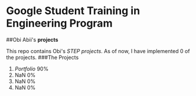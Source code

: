 # Google Student Training in Engineering Program

##Obi Abii's __projects__

This repo contains Obi's *STEP projects*. As of now, I have implemented 0 of the projects.
###The Projects

1. *Portfolio*		90%
2. NaN		0%
3. NaN		0%
4. NaN		0%

